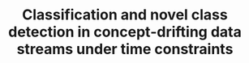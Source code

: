 ---
layout: publication
authors: 'M. Masud, J. Gao, L. Khan, J. Han, and B. M. Thuraisingham'
title: 'Classification and novel class detection in concept-drifting data streams under time constraints'
year: '2011'
conference: 'IEEE Transactions on Knowledge and Data Engineering'
---